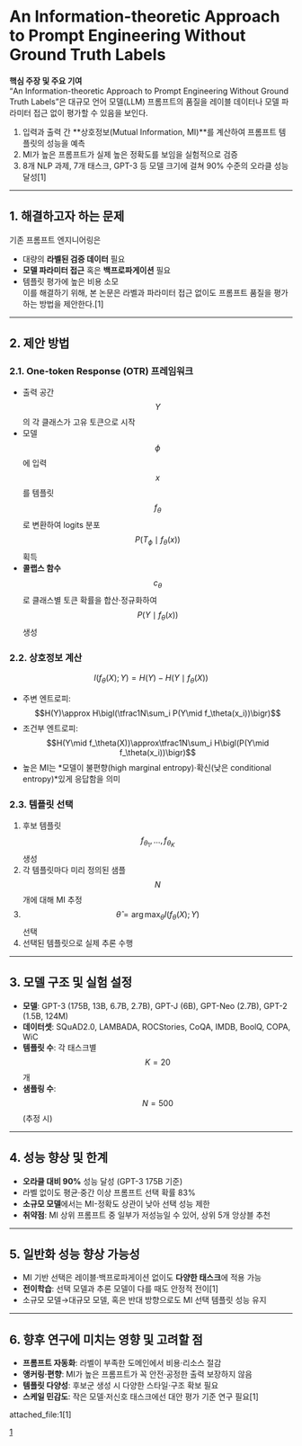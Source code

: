 # An Information-theoretic Approach to Prompt Engineering Without Ground Truth Labels

**핵심 주장 및 주요 기여**  
“An Information-theoretic Approach to Prompt Engineering Without Ground Truth Labels”은 대규모 언어 모델(LLM) 프롬프트의 품질을 레이블 데이터나 모델 파라미터 접근 없이 평가할 수 있음을 보인다.  
1. 입력과 출력 간 **상호정보(Mutual Information, MI)**를 계산하여 프롬프트 템플릿의 성능을 예측  
2. MI가 높은 프롬프트가 실제 높은 정확도를 보임을 실험적으로 검증  
3. 8개 NLP 과제, 7개 태스크, GPT-3 등 모델 크기에 걸쳐 90% 수준의 오라클 성능 달성[1]

***

## 1. 해결하고자 하는 문제  
기존 프롬프트 엔지니어링은  
- 대량의 **라벨된 검증 데이터** 필요  
- **모델 파라미터 접근** 혹은 **백프로파게이션** 필요  
- 템플릿 평가에 높은 비용 소모  
이를 해결하기 위해, 본 논문은 라벨과 파라미터 접근 없이도 프롬프트 품질을 평가하는 방법을 제안한다.[1]

***

## 2. 제안 방법  
### 2.1. One-token Response (OTR) 프레임워크  
- 출력 공간 $$Y$$의 각 클래스가 고유 토큰으로 시작  
- 모델 $$\phi$$에 입력 $$x$$를 템플릿 $$f_\theta$$로 변환하여 logits 분포 $$P(T_\phi\mid f_\theta(x))$$ 획득  
- **콜랩스 함수** $$c_\theta$$로 클래스별 토큰 확률을 합산·정규화하여 $$P(Y\mid f_\theta(x))$$ 생성  

### 2.2. 상호정보 계산  

$$
I(f_\theta(X);Y) = H(Y) - H(Y \mid f_\theta(X))
$$  

- 주변 엔트로피: $$H(Y)\approx H\bigl(\tfrac1N\sum_i P(Y\mid f_\theta(x_i))\bigr)$$  
- 조건부 엔트로피: $$H(Y\mid f_\theta(X))\approx\tfrac1N\sum_i H\bigl(P(Y\mid f_\theta(x_i))\bigr)$$  
- 높은 MI는 *모델이 불편향(high marginal entropy)·확신(낮은 conditional entropy)*있게 응답함을 의미  

### 2.3. 템플릿 선택  
1. 후보 템플릿 $$f_{\theta_1},\dots,f_{\theta_K}$$ 생성  
2. 각 템플릿마다 미리 정의된 샘플 $$N$$개에 대해 MI 추정  
3. $$\widehat\theta = \arg\max_\theta I(f_\theta(X);Y)$$ 선택  
4. 선택된 템플릿으로 실제 추론 수행  

***

## 3. 모델 구조 및 실험 설정  
- **모델**: GPT-3 (175B, 13B, 6.7B, 2.7B), GPT-J (6B), GPT-Neo (2.7B), GPT-2 (1.5B, 124M)  
- **데이터셋**: SQuAD2.0, LAMBADA, ROCStories, CoQA, IMDB, BoolQ, COPA, WiC  
- **템플릿 수**: 각 태스크별 $$K=20$$개  
- **샘플링 수**: $$N=500$$ (추정 시)  

***

## 4. 성능 향상 및 한계  
- **오라클 대비 90%** 성능 달성 (GPT-3 175B 기준)  
- 라벨 없이도 평균·중간 이상 프롬프트 선택 확률 83%  
- **소규모 모델**에서는 MI-정확도 상관이 낮아 선택 성능 제한  
- **취약점**: MI 상위 프롬프트 중 일부가 저성능일 수 있어, 상위 5개 앙상블 추천  

***

## 5. 일반화 성능 향상 가능성  
- MI 기반 선택은 레이블·백프로파게이션 없이도 **다양한 태스크**에 적용 가능  
- **전이학습**: 선택 모델과 추론 모델이 다를 때도 안정적 전이[1]
- 소규모 모델→대규모 모델, 혹은 반대 방향으로도 MI 선택 템플릿 성능 유지  

***

## 6. 향후 연구에 미치는 영향 및 고려할 점  
- **프롬프트 자동화**: 라벨이 부족한 도메인에서 비용·리소스 절감  
- **앵커링·편향**: MI가 높은 프롬프트가 꼭 안전·공정한 출력 보장하지 않음  
- **템플릿 다양성**: 후보군 생성 시 다양한 스타일·구조 확보 필요  
- **스케일 민감도**: 작은 모델·저신호 태스크에선 대안 평가 기준 연구 필요[1]

 attached_file:1[1]

[1](https://ppl-ai-file-upload.s3.amazonaws.com/web/direct-files/attachments/22370781/10e05667-f60a-40de-87c7-455d15aeb99d/2203.11364v1.pdf)
